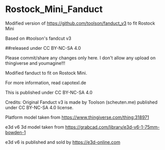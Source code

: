# Rostock_Mini_Fanduct
Modified version of https://github.com/toolson/fanduct_v3 to fit Rostock Mini


Based on #toolson's fandcut v3

##released under CC BY-NC-SA 4.0

Please commit/share any changes only here. I don't allow any upload on thingiverse and youmagine!!!

Modified fanduct to fit on Rostock Mini.

For more information, read capotexl.de

This is published under CC BY-NC-SA 4.0

Credits: Original Fanduct v3 is made by Toolson (scheuten.me) published under CC BY-NC-SA 4.0 license. 

Platform model taken from https://www.thingiverse.com/thing:318971 

e3d v6 3d model taken from https://grabcad.com/library/e3d-v6-1-75mm-bowden-1 

e3d v6 is published and sold by https://e3d-online.com

